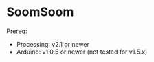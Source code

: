 SoomSoom
========

Prereq:

* Processing: v2.1 or newer
* Arduino: v1.0.5 or newer (not tested for v1.5.x)


